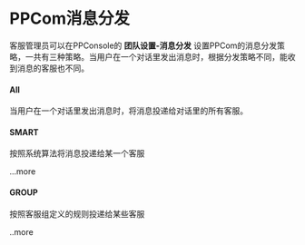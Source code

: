 # PPCom消息分发

客服管理员可以在PPConsole的 **团队设置-消息分发** 设置PPCom的消息分发策略，一共有三种策略。当用户在一个对话里发出消息时，根据分发策略不同，能收到消息的客服也不同。
    
#### All

当用户在一个对话里发出消息时，将消息投递给对话里的所有客服。


#### SMART

按照系统算法将消息投递给某一个客服

...more

#### GROUP

按照客服组定义的规则投递给某些客服
    
..more